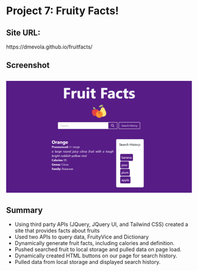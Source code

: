 <h1>Project 7: Fruity Facts! <h2>
 
 <h2>Site URL:</h2>
  https://dmevola.github.io/fruitfacts/
 
 <h2>Screenshot<h2>
 <img src="./assets/images/fruitfacts.jpg" alt="Screenshot of the Fruit Facts site"></img>
   
 <h2>Summary</h2>
   
  <ul>
    <li>Using third party APIs (JQuery, JQuery UI, and Tailwind CSS) created a site that provides facts about fruits</li>
    <li>Used two APIs to query data, FruityVice and Dictionary</li>
    <li>Dynamically generate fruit facts, including calories and definition.</li>
    <li>Pushed searched fruit to local storage and pulled data on page load.</li>
    <li>Dynamically created HTML buttons on our page for search history.</li>
    <li>Pulled data from local storage and displayed search history.</li>
   </ul>
